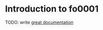 # Introduction to fo0001

TODO: write [great documentation](http://jacobian.org/writing/what-to-write/)
